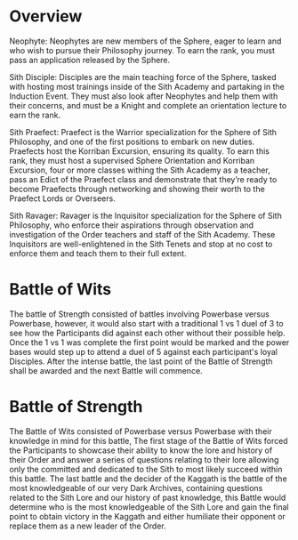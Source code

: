 # Overview

Neophyte: Neophytes are new members of the Sphere, eager to learn and who wish to pursue their Philosophy journey.
To earn the rank, you must pass an application released by the Sphere.

Sith Disciple: Disciples are the main teaching force of the Sphere, tasked with hosting most trainings inside of the Sith Academy and  partaking in the Induction Event.
They must also look after Neophytes and help them with their concerns, and must be a Knight and complete an orientation lecture to earn the rank.

Sith Praefect: Praefect is the Warrior specialization for the Sphere of Sith Philosophy, and one of the first positions to embark on new duties.
Praefects host the Korriban Excursion, ensuring its quality.
To earn this rank, they must host a supervised Sphere Orientation and Korriban Excursion, four or more classes withing the Sith Academy as a teacher, pass an Edict of the Praefect class and demonstrate that they’re ready to become Praefects through networking and showing their worth to the Praefect Lords or Overseers.

Sith Ravager: Ravager is the Inquisitor specialization for the Sphere of Sith Philosophy, who enforce their aspirations through observation and investigation of the Order teachers and staff of the Sith Academy.
These Inquisitors are well-enlightened in the Sith Tenets and stop at no cost to enforce them and teach them to their full extent.

# Battle of Wits

The battle of Strength consisted of battles involving Powerbase versus Powerbase, however, it would also start with a traditional 1 vs 1 duel of 3 to see how the Participants did against each other without their possible help.
Once the 1 vs 1 was complete the first point would be marked and the power bases would step up to attend a duel of 5 against each participant's loyal Disciples.
After the intense battle, the last point of the Battle of Strength shall be awarded and the next Battle will commence.

# Battle of Strength

The Battle of Wits consisted of Powerbase versus Powerbase with their knowledge in mind for this battle, The first stage of the Battle of Wits forced the Participants to showcase their ability to know the lore and history of their Order and answer a series of questions relating to their lore allowing only the committed and dedicated to the Sith to most likely succeed within this battle.
The last battle and the decider of the Kaggath is the battle of the most knowledgeable of our very Dark Archives, containing questions related to the Sith Lore and our history of past knowledge, this Battle would determine who is the most knowledgeable of the Sith Lore and gain the final point to obtain victory in the Kaggath and either humiliate their opponent or replace them as a new leader of the Order.
